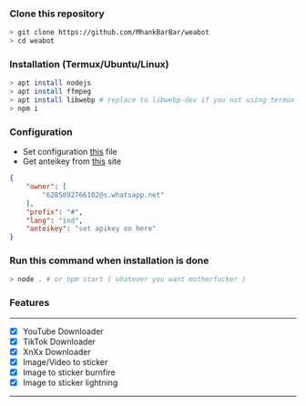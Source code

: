 ### Clone this repository
```bash
> git clone https://github.com/MhankBarBar/weabot
> cd weabot
```

### Installation (Termux/Ubuntu/Linux)
```bash
> apt install nodejs
> apt install ffmpeg
> apt install libwebp # replace to libwebp-dev if you not using termux
> npm i
```

### Configuration
* Set configuration [this](https://github.com/MhankBarBar/weabot/blob/master/src/settings.json) file
* Get anteikey from [this](https://antei.codes) site
```json
{
    "owner": [
        "6285892766102@s.whatsapp.net"
    ],
    "prefix": "#",
    "lang": "ind",
    "anteikey": "set apikey on here"
}
```

### Run this command when installation is done
```bash
> node . # or npm start ( whatever you want motherfucker )
```

### Features
------------------
- [x] YouTube Downloader
- [x] TikTok Downloader
- [x] XnXx Downloader
- [x] Image/Video to sticker
- [x] Image to sticker burnfire
- [x] Image to sticker lightning
------------------
